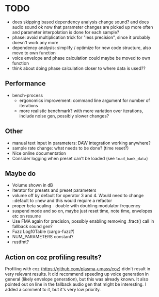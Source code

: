 # TODO

- does skipping based dependency analysis change sound? and does audio sound
  ok now that parameter changes are picked up more often and parameter
  interpolation is done for each sample?
- phase: avoid multiplication trick for "less precision", since it probably
  doesn't work any more
- dependency analysis: simplify / optimize for new code structure, also move
  to own function
- voice envelope and phase calculation could maybe be moved to own function
- think about doing phase calculation closer to where data is used??

## Performance

- bench-process
  - ergonomics improvement: command line argument for number of iterations
  - more realistic benchmark? with more variation over iterations,
    include noise gen, possibly slower changes?

## Other

* manual text input in parameters: DAW integration working anywhere?
* sample rate change: what needs to be done? (time reset?)
* Nice online documentation
* Consider logging when preset can't be loaded (see `load_bank_data`)

## Maybe do

* Volume shown in dB
* Iterator for presets and preset parameters
* volume off by default for operator 3 and 4. Would need to change ::default to
  ::new and this would require a refactor
* proper beta scaling - double with doubling modulator frequency
* suspend mode and so on, maybe just reset time, note time, envelopes etc on
  resume
* Use FMA again for precision, possibly enabling removing .fract() call
  in fallback sound gen?
* Fuzz Log10Table (cargo-fuzz?)
* NUM_PARAMETERS constant?
* rustfmt?

## Action on coz profiling results?

Profiling with coz (https://github.com/plasma-umass/coz) didn't result in
very relevant results. It did recommend speeding up voice generation in
general (likely envelope generation), but this was already known. It also
pointed out on line in the fallback audio gen that might be interesting. I
added a comment to it, but it's very low priority.
